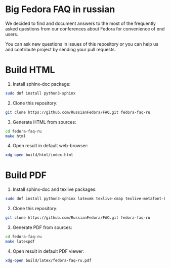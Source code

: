 # Big Fedora FAQ in russian

We decided to find and document answers to the most of the frequently asked questions from our conferences about Fedora for convenience of end users.

You can ask new questions in issues of this repository or you can help us and contribute project by sending your pull requests.

# Build HTML

1. Install sphinx-doc package:

```bash
sudo dnf install python3-sphinx
```

2. Clone this repository:

```bash
git clone https://github.com/RussianFedora/FAQ.git fedora-faq-ru
```

3. Generate HTML from sources:

```bash
cd fedora-faq-ru
make html
```

4. Open result in default web-browser:

```bash
xdg-open build/html/index.html
```

# Build PDF

1. Install sphinx-doc and texlive packages:

```bash
sudo dnf install python3-sphinx latexmk texlive-cmap texlive-metafont-bin texlive-collection-fontsrecommended texlive-babel-russian texlive-hyphen-russian texlive-titling texlive-fancyhdr texlive-titlesec texlive-tabulary texlive-framed texlive-wrapfig texlive-parskip texlive-upquote texlive-capt-of texlive-needspace texlive-collection-langcyrillic texlive-cyrillic-bin texlive-cmcyr texlive-cyrillic-bin-bin texlive-fncychap texlive-xetex dejavu-sans-fonts dejavu-serif-fonts dejavu-sans-mono-fonts texlive-polyglossia
```

2. Clone this repository:

```bash
git clone https://github.com/RussianFedora/FAQ.git fedora-faq-ru
```

3. Generate PDF from sources:

```bash
cd fedora-faq-ru
make latexpdf
```

4. Open result in default PDF viewer:

```bash
xdg-open build/latex/fedora-faq-ru.pdf
```

